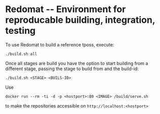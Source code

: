 # Redomat -- Environment for reproducable building, integration, testing

To use Redomat to build a reference tposs, execute:

```
./build.sh all
```

Once all stages are build you have the option to start building from a different stage, passing the stage to build from and the build-id:

```
./build.sh <STAGE> <BUILS-ID>
```

Use

```
docker run --rm -ti -d -p <hostport>:80 <IMAGE> /build/serve.sh
```

to make the repositories accessible on `http://localhost:<hostport>`
